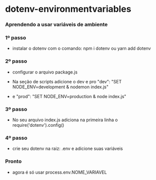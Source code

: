 # dotenv-environmentvariables

### Aprendendo a usar variáveis de ambiente

### 1º passo

- instalar o dotenv com o comando: npm i dotenv ou yarn add dotenv

### 2º passo

- configurar o arquivo package.js

- Na seção de scripts adicione o dev e pro "dev": "SET NODE_ENV=development & nodemon index.js"

- e "prod": "SET NODE_ENV=production & node index.js"

### 3º passo

- No seu arquivo index.js adiciona na primeira linha o require('dotenv').config()

### 4º passo

- crie seu dotenv na raiz: .env e adicione suas variáveis

### Pronto

- agora é só usar process.env.NOME_VARIAVEL

